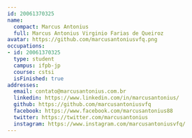 ```yaml
---
id: 20061370325
name:
  compact: Marcus Antonius
  full: Marcus Antonius Virginio Farias de Queiroz
avatar: https://github.com/marcusantoniusvfq.png
occupations:
- id: 20061370325
  type: student
  campus: ifpb-jp
  course: cstsi
  isFinished: true
addresses:
  email: contato@marcusantonius.com.br
  linkedin: https://www.linkedin.com/in/marcusantonius/
  github: https://github.com/marcusantoniusvfq
  facebook: https://www.facebook.com/marcusantonius88
  twitter: https://twitter.com/marcusantonius
  instagram: https://www.instagram.com/marcusantoniusvfq/
---
```


